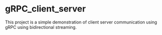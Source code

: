 # gRPC_client_server
This project is a simple demonstration of client server communication using gRPC using bidirectional streaming.
